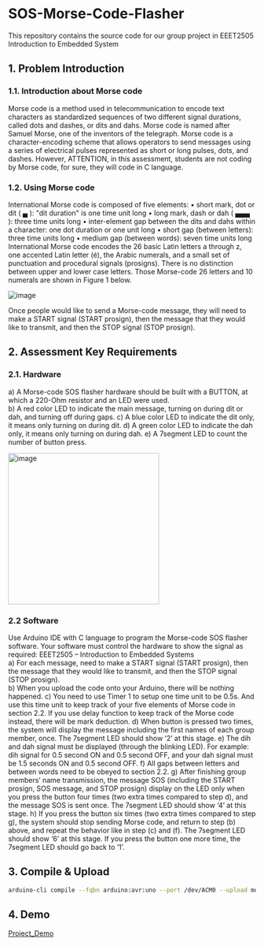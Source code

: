 # SOS-Morse-Code-Flasher
This repository contains the source code for our group project in EEET2505 Introduction to Embedded System

## 1. Problem Introduction 
### 1.1. Introduction about Morse code 
Morse code is a method used in telecommunication to encode text characters as standardized sequences 
of two different signal durations, called dots and dashes, or dits and dahs. Morse code is named after 
Samuel Morse, one of the inventors of the telegraph. Morse code is a character-encoding scheme that 
allows operators to send messages using a series of electrical pulses represented as short or long pulses, 
dots, and dashes.
However, ATTENTION, in this assessment, students are not coding by Morse code, for sure, they will code 
in C language. 
### 1.2. Using Morse code 
International Morse code is composed of five elements:
•   short mark, dot or dit (  ▄ ): "dit duration" is one time unit long 
•   long mark, dash or dah (  ▄▄▄ ): three time units long 
• inter-element gap between the dits and dahs within a character: one dot duration or one unit 
long 
•   short gap (between letters): three time units long 
•   medium gap (between words): seven time units long 
International Morse code encodes the 26 basic Latin letters a through z, one accented Latin letter (é), the 
Arabic numerals, and a small set of punctuation and procedural signals (prosigns). There is no distinction 
between upper and lower case letters. Those Morse-code 26 letters and 10 numerals are shown in Figure 
1 below.

![image](https://github.com/user-attachments/assets/d5103997-a9db-42cf-bef3-9925cd074679)

Once people would like to send a Morse-code message, they will need to make a START signal (START 
prosign), then the message that they would like to transmit, and then the STOP signal (STOP prosign).  

## 2. Assessment Key Requirements 
### 2.1. Hardware
a) A Morse-code SOS flasher hardware should be built with a BUTTON, at which a 220-Ohm resistor and an 
LED were used.  
b) A red color LED to indicate the main message, turning on during dit or dah, and turning off during gaps. 
c) A blue color LED to indicate the dit only, it means only turning on during dit. 
d) A green color LED to indicate the dah only, it means only turning on during dah. 
e) A 7segment LED to count the number of button press. 

<img width="307" alt="image" src="https://github.com/user-attachments/assets/6e6bf5fa-c054-4259-85d4-323901daf6c6" />

### 2.2 Software
Use Arduino IDE with C language to program the Morse-code SOS flasher software. Your software must 
control the hardware to show the signal as required: 
EEET2505 – Introduction to Embedded Systems  
a) For each message, need to make a START signal (START prosign), then the message that they would like 
to transmit, and then the STOP signal (STOP prosign).  
b) When you upload the code onto your Arduino, there will be nothing happened. 
c) You need to use Timer 1 to setup one time unit to be 0.5s. And use this time unit to keep track of your 
five elements of Morse code in section 2.2. If you use delay function to keep track of the Morse code 
instead, there will be mark deduction. 
d) When button is pressed two times, the system will display the message including the first names of 
each group member, once. The 7segment LED should show ‘2’ at this stage. 
e) The dih and dah signal must be displayed (through the blinking LED). For example: dih signal for 0.5 
second ON and 0.5 second OFF, and your dah signal must be 1.5 seconds ON and 0.5 second OFF. 
f) 
All gaps between letters and between words need to be obeyed to section 2.2. 
g) After finishing group members’ name transmission, the message SOS (including the START prosign, SOS 
message, and STOP prosign) display on the LED only when you press the button four times (two extra 
times compared to step d), and the message SOS is sent once. The 7segment LED should show ‘4’ at 
this stage. 
h) If you press the button six times (two extra times compared to step g), the system should stop sending 
Morse code, and return to step (b) above, and repeat the behavior like in step (c) and (f). The 7segment 
LED should show ‘6’ at this stage. If you press the button one more time, the 7segment LED should go 
back to ‘1’. 

## 3. Compile & Upload
```sh
arduino-cli compile --fqbn arduino:avr:uno --port /dev/ACM0 --upload morse-code-flasher.ino
```

## 4. Demo
[Project_Demo](https://www.youtube.com/watch?v=v4beXHAHlrU)


